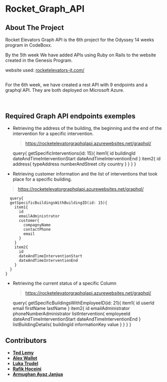 # Rocket_Graph_API

<!-- ABOUT THE PROJECT -->
## About The Project

Rocket Elevators Graph API is the 6th project for the Odyssey 14 weeks program in CodeBoxx. 

By the 5th week We have added APIs using Ruby on Rails to the website created in the Genesis Program. 

website used: [rocketelevators-jt.com/](http://rocketelevators-jt.com/)

##

For the 6th week, we have created a rest API with 9 endpoints and a graphql API. They are both deployed on Microsoft Azure.

<br>

##  Required Graph API endpoints exemples

- Retrieving the address of the building, the beginning and the end of the intervention for a specific intervention.
  > https://rocketelevatorgraphqlapi.azurewebsites.net/graphql/
  
  query{
  getSpecificInterventions(id: 15){
    item1{
      id
      buildingId
      dateAndTimeInterventionStart
      dateAndTimeInterventionEnd
    }
    item2{
      id
      address{
        typeAddress
        numberAndStreet
        city
        country
      }
    }
  }
}
 
- Retrieving customer information and the list of interventions that took place for a specific building.
> https://rocketelevatorgraphqlapi.azurewebsites.net/graphql/
```
  query{
  getSpecificBuildingsWithBuildingID(id: 15){
    item1{
      id
      emailAdministrator
      customer{
        compagnyName
        contactPhone
        email
      }
    }
    item2{
      id
      dateAndTimeInterventionStart
      dateAndTimeInterventionEnd
    }
  }
}
```

- Retrieving the current status of a specific Column
  > https://rocketelevatorgraphqlapi.azurewebsites.net/graphql/
  
  query{
  getSpecificBuildingsWithEmployeeID(id: 21){
    item1{
      id
      userId
      email
      firstName
      lastName
    }
    item2{
      id
      emailAdministrator
      phoneNumberAdministrator
      listIntervention{
        employeeId
        dateAndTimeInterventionStart
        dateAndTimeInterventionEnd
      }
      listBuildingDetails{
        buildingId
        informationKey
        value
      }
    }
  }
}


## Contributors

- **[Ted Lemy](https://github.com/lemyted)**
- **[Alex Wallot](https://github.com/AlexWallot)**
- **[Luka Trudel](https://github.com/LukaTrudel)**
- **[Rafik Hoceini](https://github.com/rafikhoceini)**
- **[Armughan Ayaz Janjua](https://github.com/armughanayaz)**
